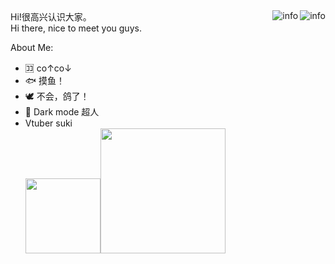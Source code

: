 <div><picture>
  <source media="(prefers-color-scheme: dark)" srcset="https://github-readme-stats.vercel.app/api?username=I-love-study&show_icons=true&theme=radical">
  <img align="right" alt="info" src="https://github-readme-stats.vercel.app/api?username=I-love-study&show_icons=true&theme=gruvbox_light">
</picture>
<picture>
  <source media="(prefers-color-scheme: dark)" srcset="https://github-readme-stats.vercel.app/api/top-langs/?username=I-love-study&layout=compact&hide_border=true&theme=radical">
  <img align="right" alt="info" src="https://github-readme-stats.vercel.app/api/top-langs/?username=I-love-study&layout=compact&hide_border=true&theme=gruvbox_light">
</picture>
<img width="100px">
</div>
Hi!很高兴认识大家。
<br/>  
Hi there, nice to meet you guys.


About Me:
 - :koko: co↑co↓
 - :fish: 摸鱼！
 - :dove: 不会，鸽了！
 - :low_brightness: Dark mode 超人
 - Vtuber suki  
   <img src="https://1.bp.blogspot.com/--L0axHlIFJ0/X0B4RtkgVQI/AAAAAAABarM/3S2zDdrLpFo6OsoPfo3_IdYZt0RIZuFVACNcBGAsYHQ/s1600/otaku_girl_fashion_penlight.png" width="120px"><img src="https://4.bp.blogspot.com/-5EmrK8uKs54/WkR6OilV53I/AAAAAAABJVI/BFBcinvseFY5V3mNGezd4qtMQxJ2KEKcQCLcBGAs/s800/youtuber_virtual.png" width="200px">
<a href=#>
 
</a>
